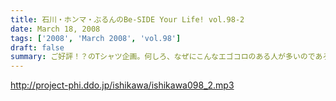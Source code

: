 ```yaml
---
title: 石川・ホンマ・ぶるんのBe-SIDE Your Life! vol.98-2
date: March 18, 2008
tags: ['2008', 'March 2008', 'vol.98']
draft: false
summary: ご好評！？のTシャツ企画。何しろ、なぜにこんなエゴコロのある人が多いのであろうか！？ワタクシも含め実際には「平田商店」に行ったことがないビーサイメンバー！！いつか・・・NAMAE
---
```


http://project-phi.ddo.jp/ishikawa/ishikawa098_2.mp3
